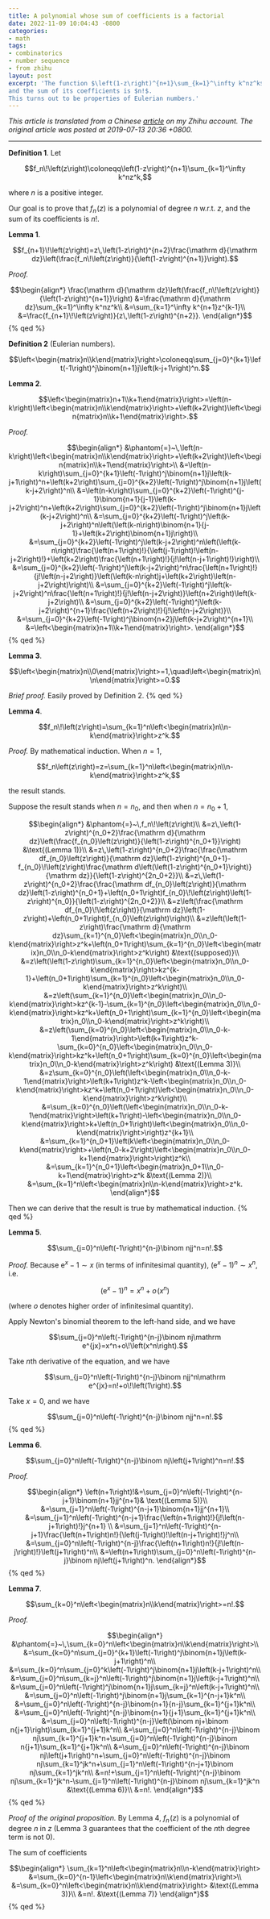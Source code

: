 ```yaml
---
title: A polynomial whose sum of coefficients is a factorial
date: 2022-11-09 10:04:43 -0800
categories:
- math
tags:
- combinatorics
- number sequence
- from zhihu
layout: post
excerpt: 'The function $\left(1-z\right)^{n+1}\sum_{k=1}^\infty k^nz^k$ is a polynomial of degree $n$ w.r.t. $z$,
and the sum of its coefficients is $n!$.
This turns out to be properties of Eulerian numbers.'
---
```


*This article is translated from a
Chinese [article](https://zhuanlan.zhihu.com/p/73079049) on my Zhihu account.
The original article was posted at 2019-07-13 20:36 +0800.*

---

**Definition 1**. Let

$$f_n\!\left(z\right)\coloneqq\left(1-z\right)^{n+1}\sum_{k=1}^\infty k^nz^k,$$

where $n$ is a positive integer.

Our goal is to prove that $f_n\!\left(z\right)$ is a polynomial of degree $n$ w.r.t. $z$,
and the sum of its coefficients is $n!$.

**Lemma 1**.

$$f_{n+1}\!\left(z\right)=z\,\left(1-z\right)^{n+2}\frac{\mathrm d}{\mathrm dz}\left(\frac{f_n\!\left(z\right)}{\left(1-z\right)^{n+1}}\right).$$

*Proof.*

$$\begin{align*}
\frac{\mathrm d}{\mathrm dz}\left(\frac{f_n\!\left(z\right)}{\left(1-z\right)^{n+1}}\right)
&=\frac{\mathrm d}{\mathrm dz}\sum_{k=1}^\infty k^nz^k\\
&=\sum_{k=1}^\infty k^{n+1}z^{k-1}\\
&=\frac{f_{n+1}\!\left(z\right)}{z\,\left(1-z\right)^{n+2}}.
\end{align*}$$
{% qed %}

**Definition 2** (Eulerian numbers).

$$\left<\begin{matrix}n\\k\end{matrix}\right>\coloneqq\sum_{j=0}^{k+1}\left(-1\right)^j\binom{n+1}j\left(k-j+1\right)^n.$$

**Lemma 2**.

$$\left<\begin{matrix}n+1\\k+1\end{matrix}\right>=\left(n-k\right)\left<\begin{matrix}n\\k\end{matrix}\right>+\left(k+2\right)\left<\begin{matrix}n\\k+1\end{matrix}\right>.$$

*Proof.*

$$\begin{align*}
&\phantom{=}~\,\left(n-k\right)\left<\begin{matrix}n\\k\end{matrix}\right>+\left(k+2\right)\left<\begin{matrix}n\\k+1\end{matrix}\right>\\
&=\left(n-k\right)\sum_{j=0}^{k+1}\left(-1\right)^j\binom{n+1}j\left(k-j+1\right)^n+\left(k+2\right)\sum_{j=0}^{k+2}\left(-1\right)^j\binom{n+1}j\left(k-j+2\right)^n\\
&=\left(n-k\right)\sum_{j=0}^{k+2}\left(-1\right)^{j-1}\binom{n+1}{j-1}\left(k-j+2\right)^n+\left(k+2\right)\sum_{j=0}^{k+2}\left(-1\right)^j\binom{n+1}j\left(k-j+2\right)^n\\
&=\sum_{j=0}^{k+2}\left(-1\right)^j\left(k-j+2\right)^n\left(\left(k-n\right)\binom{n+1}{j-1}+\left(k+2\right)\binom{n+1}j\right)\\
&=\sum_{j=0}^{k+2}\left(-1\right)^j\left(k-j+2\right)^n\left(\left(k-n\right)\frac{\left(n+1\right)!}{\left(j-1\right)!\left(n-j+2\right)!}+\left(k+2\right)\frac{\left(n+1\right)!}{j!\left(n-j+1\right)!}\right)\\
&=\sum_{j=0}^{k+2}\left(-1\right)^j\left(k-j+2\right)^n\frac{\left(n+1\right)!}{j!\left(n-j+2\right)}\left(\left(k-n\right)j+\left(k+2\right)\left(n-j+2\right)\right)\\
&=\sum_{j=0}^{k+2}\left(-1\right)^j\left(k-j+2\right)^n\frac{\left(n+1\right)!}{j!\left(n-j+2\right)}\left(n+2\right)\left(k-j+2\right)\\
&=\sum_{j=0}^{k+2}\left(-1\right)^j\left(k-j+2\right)^{n+1}\frac{\left(n+2\right)!}{j!\left(n-j+2\right)}\\
&=\sum_{j=0}^{k+2}\left(-1\right)^j\binom{n+2}j\left(k-j+2\right)^{n+1}\\
&=\left<\begin{matrix}n+1\\k+1\end{matrix}\right>.
\end{align*}$$
{% qed %}

**Lemma 3**.

$$\left<\begin{matrix}n\\0\end{matrix}\right>=1,\quad\left<\begin{matrix}n\\n\end{matrix}\right>=0.$$

*Brief proof.*
Easily proved by Definition 2. {% qed %}

**Lemma 4**.

$$f_n\!\left(z\right)=\sum_{k=1}^n\left<\begin{matrix}n\\n-k\end{matrix}\right>z^k.$$

*Proof.*
By mathematical induction.
When $n=1$,

$$f_n\left(z\right)=z=\sum_{k=1}^n\left<\begin{matrix}n\\n-k\end{matrix}\right>z^k,$$

the result stands.

Suppose the result stands when $n=n_0$, and then when $n=n_0+1$,

$$\begin{align*}
&\phantom{=}~\,f_n\!\left(z\right)\\
&=z\,\left(1-z\right)^{n_0+2}\frac{\mathrm d}{\mathrm dz}\left(\frac{f_{n_0}\left(z\right)}{\left(1-z\right)^{n_0+1}}\right)
&\text{(Lemma 1)}\\
&=z\,\left(1-z\right)^{n_0+2}\frac{\frac{\mathrm df_{n_0}\left(z\right)}{\mathrm dz}\left(1-z\right)^{n_0+1}-f_{n_0}\!\left(z\right)\frac{\mathrm d\left(\left(1-z\right)^{n_0+1}\right)}{\mathrm dz}}{\left(1-z\right)^{2n_0+2}}\\
&=z\,\left(1-z\right)^{n_0+2}\frac{\frac{\mathrm df_{n_0}\left(z\right)}{\mathrm dz}\left(1-z\right)^{n_0+1}+\left(n_0+1\right)f_{n_0}\!\left(z\right)\left(1-z\right)^{n_0}}{\left(1-z\right)^{2n_0+2}}\\
&=z\left(\frac{\mathrm df_{n_0}\!\left(z\right)}{\mathrm dz}\left(1-z\right)+\left(n_0+1\right)f_{n_0}\left(z\right)\right)\\
&=z\left(\left(1-z\right)\frac{\mathrm d}{\mathrm dz}\sum_{k=1}^{n_0}\left<\begin{matrix}n_0\\n_0-k\end{matrix}\right>z^k+\left(n_0+1\right)\sum_{k=1}^{n_0}\left<\begin{matrix}n_0\\n_0-k\end{matrix}\right>z^k\right)
&\text{(supposed)}\\
&=z\left(\left(1-z\right)\sum_{k=1}^{n_0}\left<\begin{matrix}n_0\\n_0-k\end{matrix}\right>kz^{k-1}+\left(n_0+1\right)\sum_{k=1}^{n_0}\left<\begin{matrix}n_0\\n_0-k\end{matrix}\right>z^k\right)\\
&=z\left(\sum_{k=1}^{n_0}\left<\begin{matrix}n_0\\n_0-k\end{matrix}\right>kz^{k-1}-\sum_{k=1}^{n_0}\left<\begin{matrix}n_0\\n_0-k\end{matrix}\right>kz^k+\left(n_0+1\right)\sum_{k=1}^{n_0}\left<\begin{matrix}n_0\\n_0-k\end{matrix}\right>z^k\right)\\
&=z\left(\sum_{k=0}^{n_0}\left<\begin{matrix}n_0\\n_0-k-1\end{matrix}\right>\left(k+1\right)z^k-\sum_{k=0}^{n_0}\left<\begin{matrix}n_0\\n_0-k\end{matrix}\right>kz^k+\left(n_0+1\right)\sum_{k=0}^{n_0}\left<\begin{matrix}n_0\\n_0-k\end{matrix}\right>z^k\right)
&\text{(Lemma 3)}\\
&=z\sum_{k=0}^{n_0}\left(\left<\begin{matrix}n_0\\n_0-k-1\end{matrix}\right>\left(k+1\right)z^k-\left<\begin{matrix}n_0\\n_0-k\end{matrix}\right>kz^k+\left(n_0+1\right)\left<\begin{matrix}n_0\\n_0-k\end{matrix}\right>z^k\right)\\
&=\sum_{k=0}^{n_0}\left(\left<\begin{matrix}n_0\\n_0-k-1\end{matrix}\right>\left(k+1\right)-\left<\begin{matrix}n_0\\n_0-k\end{matrix}\right>k+\left(n_0+1\right)\left<\begin{matrix}n_0\\n_0-k\end{matrix}\right>\right)z^{k+1}\\
&=\sum_{k=1}^{n_0+1}\left(k\left<\begin{matrix}n_0\\n_0-k\end{matrix}\right>+\left(n_0-k+2\right)\left<\begin{matrix}n_0\\n_0-k+1\end{matrix}\right>\right)z^k\\
&=\sum_{k=1}^{n_0+1}\left<\begin{matrix}n_0+1\\n_0-k+1\end{matrix}\right>z^k
&\text{(Lemma 2)}\\
&=\sum_{k=1}^n\left<\begin{matrix}n\\n-k\end{matrix}\right>z^k.
\end{align*}$$

Then we can derive that the result is true by mathematical induction. {% qed %}

**Lemma 5**.

$$\sum_{j=0}^n\left(-1\right)^{n-j}\binom njj^n=n!.$$

*Proof.*
Because $\mathrm e^x-1\sim x$ (in terms of infinitesimal quantity),
$\left(\mathrm e^x-1\right)^n\sim x^n$, i.e.

$$\left(\mathrm e^x-1\right)^n=x^n+o\!\left(x^n\right)$$

(where $o$ denotes higher order of infinitesimal quantity).

Apply Newton's binomial theorem to the left-hand side, and we have

$$\sum_{j=0}^n\left(-1\right)^{n-j}\binom nj\mathrm e^{jx}=x^n+o\!\left(x^n\right).$$

Take $n$th derivative of the equation, and we have

$$\sum_{j=0}^n\left(-1\right)^{n-j}\binom njj^n\mathrm e^{jx}=n!+o\!\left(1\right).$$

Take $x=0$, and we have

$$\sum_{j=0}^n\left(-1\right)^{n-j}\binom njj^n=n!.$$
{% qed %}

**Lemma 6**.

$$\sum_{j=0}^n\left(-1\right)^{n-j}\binom nj\left(j+1\right)^n=n!.$$

*Proof.*

$$\begin{align*}
\left(n+1\right)!&=\sum_{j=0}^n\left(-1\right)^{n-j+1}\binom{n+1}jj^{n+1}&
\text{(Lemma 5)}\\
&=\sum_{j=1}^n\left(-1\right)^{n-j+1}\binom{n+1}jj^{n+1}\\
&=\sum_{j=1}^n\left(-1\right)^{n-j+1}\frac{\left(n+1\right)!}{j!\left(n-j+1\right)!}j^{n+1}
\\
&=\sum_{j=1}^n\left(-1\right)^{n-j+1}\frac{\left(n+1\right)n!}{\left(j-1\right)!\left(n-j+1\right)!}j^n\\
&=\sum_{j=0}^n\left(-1\right)^{n-j}\frac{\left(n+1\right)n!}{j!\left(n-j\right)!}\left(j+1\right)^n\\
&=\left(n+1\right)\sum_{j=0}^n\left(-1\right)^{n-j}\binom nj\left(j+1\right)^n.
\end{align*}$$
{% qed %}

**Lemma 7**.

$$\sum_{k=0}^n\left<\begin{matrix}n\\k\end{matrix}\right>=n!.$$

*Proof.*

$$\begin{align*}
&\phantom{=}~\,\sum_{k=0}^n\left<\begin{matrix}n\\k\end{matrix}\right>\\
&=\sum_{k=0}^n\sum_{j=0}^{k+1}\left(-1\right)^j\binom{n+1}j\left(k-j+1\right)^n\\
&=\sum_{k=0}^n\sum_{j=0}^k\left(-1\right)^j\binom{n+1}j\left(k-j+1\right)^n\\
&=\sum_{j=0}^n\sum_{k=j}^n\left(-1\right)^j\binom{n+1}j\left(k-j+1\right)^n\\
&=\sum_{j=0}^n\left(-1\right)^j\binom{n+1}j\sum_{k=j}^n\left(k-j+1\right)^n\\
&=\sum_{j=0}^n\left(-1\right)^j\binom{n+1}j\sum_{k=1}^{n-j+1}k^n\\
&=\sum_{j=0}^n\left(-1\right)^{n-j}\binom{n+1}{n-j}\sum_{k=1}^{j+1}k^n\\
&=\sum_{j=0}^n\left(-1\right)^{n-j}\binom{n+1}{j+1}\sum_{k=1}^{j+1}k^n\\
&=\sum_{j=0}^n\left(-1\right)^{n-j}\left(\binom nj+\binom n{j+1}\right)\sum_{k=1}^{j+1}k^n\\
&=\sum_{j=0}^n\left(-1\right)^{n-j}\binom nj\sum_{k=1}^{j+1}k^n+\sum_{j=0}^n\left(-1\right)^{n-j}\binom n{j+1}\sum_{k=1}^{j+1}k^n\\
&=\sum_{j=0}^n\left(-1\right)^{n-j}\binom nj\left(j+1\right)^n+\sum_{j=0}^n\left(-1\right)^{n-j}\binom nj\sum_{k=1}^jk^n+\sum_{j=1}^n\left(-1\right)^{n-j+1}\binom nj\sum_{k=1}^jk^n\\
&=n!+\sum_{j=1}^n\left(-1\right)^{n-j}\binom nj\sum_{k=1}^jk^n-\sum_{j=1}^n\left(-1\right)^{n-j}\binom nj\sum_{k=1}^jk^n
&\text{(Lemma 6)}\\
&=n!.
\end{align*}$$
{% qed %}

*Proof of the original proposition.*
By Lemma 4, $f_n\!\left(z\right)$ is a polynomial of degree $n$ in $z$
(Lemma 3 guarantees that the coefficient of the $n$th degree term is not $0$).

The sum of coefficients

$$\begin{align*}
\sum_{k=1}^n\left<\begin{matrix}n\\n-k\end{matrix}\right>
&=\sum_{k=0}^{n-1}\left<\begin{matrix}n\\k\end{matrix}\right>\\
&=\sum_{k=0}^n\left<\begin{matrix}n\\k\end{matrix}\right>
&\text{(Lemma 3)}\\
&=n!.
&\text{(Lemma 7)}
\end{align*}$$
{% qed %}